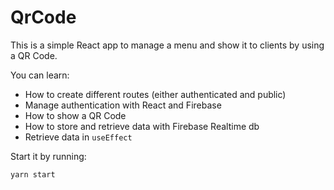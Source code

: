 # QrCode

This is a simple React app to manage a menu and show it to clients by using a QR Code.

You can learn:
- How to create different routes (either authenticated and public)
- Manage authentication with React and Firebase
- How to show a QR Code
- How to store and retrieve data with Firebase Realtime db
- Retrieve data in `useEffect`


Start it by running:

```
yarn start
```

